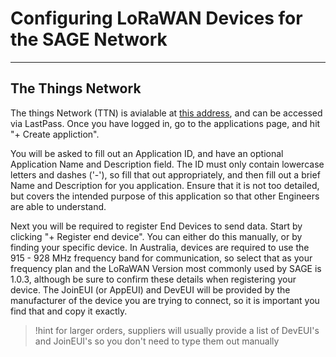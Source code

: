 # Configuring LoRaWAN Devices for the SAGE Network
---
## The Things Network

The things Network (TTN) is avialable at [this address](https://au1.cloud.thethings.network/console), and can be accessed via LastPass. Once you have logged in, go to the applications page, and hit "+ Create appliction". 

You will be asked to fill out an Application ID, and have an optional Application Name and Description field. The ID must only contain lowercase letters and dashes ('-'), so fill that out appropriately, and then fill out a brief Name and Description for you application. Ensure that it is not too detailed, but covers the intended purpose of this application so that other Engineers are able to understand. 

Next you will be required to register End Devices to send data. Start by clicking "+ Register end device". You can either do this manually, or by finding your specific device. In Australia, devices are required to use the 915 - 928 MHz frequency band for communication, so select that as your frequency plan and the LoRaWAN Version most commonly used by SAGE is 1.0.3, although be sure to confirm these details when registering your device. The JoinEUI (or AppEUI) and DevEUI will be provided by the manufacturer of the device you are trying to connect, so it is important you find that and copy it exactly. 
> !hint 
> for larger orders, suppliers will usually provide a list of DevEUI's and JoinEUI's so you don't need to type them out manually


